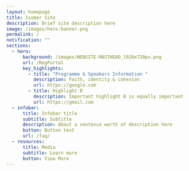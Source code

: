 ```yaml
---
layout: homepage
title: Isomer Site
description: Brief site description here
image: /images/hero-banner.png
permalink: /
notification: ""
sections:
  - hero:
      background: /images/WEBSITE-MASTHEAD_1920x720px.png
      url: /RegPortal
      key_highlights:
        - title: "Programme & Speakers Information "
          description: Faith, identity & cohesion
          url: https://google.com
        - title: Highlight B
          description: Important highlight B is equally important
          url: https://gmail.com
  - infobar:
      title: Infobar title
      subtitle: Subtitle
      description: About a sentence worth of description here
      button: Button text
      url: /faq/
  - resources:
      title: Media
      subtitle: Learn more
      button: View More
---
```

